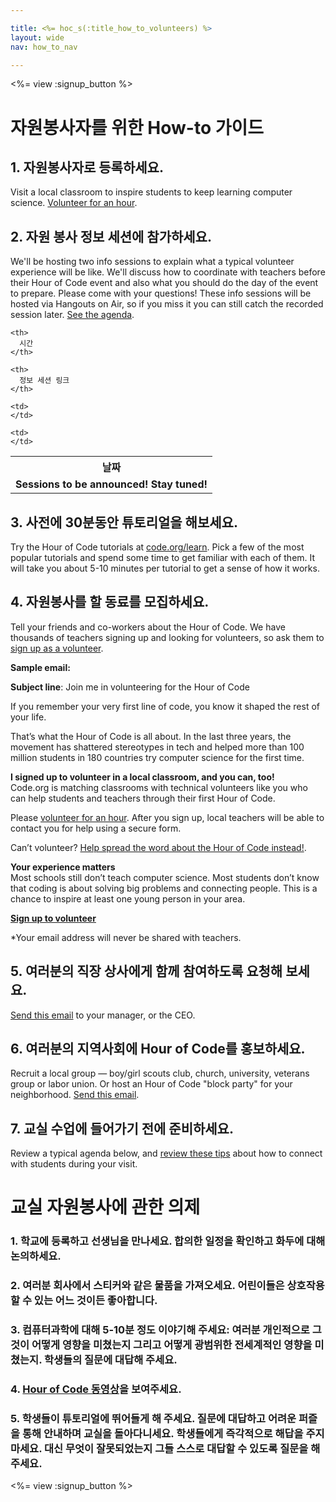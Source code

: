 ```yaml
---

title: <%= hoc_s(:title_how_to_volunteers) %>
layout: wide
nav: how_to_nav

---
```


<%= view :signup_button %>

# 자원봉사자를 위한 How-to 가이드

## 1. 자원봉사자로 등록하세요.

Visit a local classroom to inspire students to keep learning computer science. [Volunteer for an hour](https://code.org/volunteer/engineer).

## 2. 자원 봉사 정보 세션에 참가하세요.

We'll be hosting two info sessions to explain what a typical volunteer experience will be like. We'll discuss how to coordinate with teachers before their Hour of Code event and also what you should do the day of the event to prepare. Please come with your questions! These info sessions will be hosted via Hangouts on Air, so if you miss it you can still catch the recorded session later. [See the agenda](https://docs.google.com/document/d/1y2PjgICSEnYGTD7MT1mvLS6RvA9BJDG4zWheD0ZFIUo/edit?usp=sharing).

<table>
  <tr>
    <th>
      날짜
    </th>
    
    <th>
      시간
    </th>
    
    <th>
      정보 세션 링크
    </th>
  </tr>
  
  <tr>
    <td>
      <strong>Sessions to be announced! Stay tuned!</strong>
    </td>
    
    <td>
    </td>
    
    <td>
    </td>
  </tr>
</table>

## 3. 사전에 30분동안 튜토리얼을 해보세요.

Try the Hour of Code tutorials at [code.org/learn](https://code.org/learn). Pick a few of the most popular tutorials and spend some time to get familiar with each of them. It will take you about 5-10 minutes per tutorial to get a sense of how it works.

## 4. 자원봉사를 할 동료를 모집하세요.

Tell your friends and co-workers about the Hour of Code. We have thousands of teachers signing up and looking for volunteers, so ask them to [sign up as a volunteer](https://code.org/volunteer).

**Sample email:**

**Subject line**: Join me in volunteering for the Hour of Code

If you remember your very first line of code, you know it shaped the rest of your life.

That’s what the Hour of Code is all about. In the last three years, the movement has shattered stereotypes in tech and helped more than 100 million students in 180 countries try computer science for the first time.

**I signed up to volunteer in a local classroom, and you can, too!**   
Code.org is matching classrooms with technical volunteers like you who can help students and teachers through their first Hour of Code.

Please [volunteer for an hour](https://code.org/volunteer/engineer). After you sign up, local teachers will be able to contact you for help using a secure form.

Can’t volunteer? [Help spread the word about the Hour of Code instead!](https://hourofcode.com/promote).

**Your experience matters**  
Most schools still don’t teach computer science. Most students don’t know that coding is about solving big problems and connecting people. This is a chance to inspire at least one young person in your area.

**[Sign up to volunteer](https://code.org/volunteer/engineer)**

*Your email address will never be shared with teachers.

## 5. 여러분의 직장 상사에게 함께 참여하도록 요청해 보세요.

[Send this email](https://hourofcode.com/promote/resources#email) to your manager, or the CEO.

## 6. 여러분의 지역사회에 Hour of Code를 홍보하세요.

Recruit a local group — boy/girl scouts club, church, university, veterans group or labor union. Or host an Hour of Code "block party" for your neighborhood. [Send this email](https://hourofcode.com/promote/resources#email).

## 7. 교실 수업에 들어가기 전에 준비하세요.

Review a typical agenda below, and [review these tips](https://code.org/files/CSTT_Volunteers.pdf) about how to connect with students during your visit.

# 교실 자원봉사에 관한 의제

### 1. 학교에 등록하고 선생님을 만나세요. 합의한 일정을 확인하고 화두에 대해 논의하세요.

### 2. 여러분 회사에서 스티커와 같은 물품을 가져오세요. 어린이들은 상호작용할 수 있는 어느 것이든 좋아합니다.

### 3. 컴퓨터과학에 대해 5-10분 정도 이야기해 주세요: 여러분 개인적으로 그것이 어떻게 영향을 미쳤는지 그리고 어떻게 광범위한 전세계적인 영향을 미쳤는지. 학생들의 질문에 대답해 주세요.

### 4. [Hour of Code 동영상](https://www.youtube.com/watch?v=2DxWIxec6yo)을 보여주세요.

### 5. 학생들이 튜토리얼에 뛰어들게 해 주세요. 질문에 대답하고 어려운 퍼즐을 통해 안내하며 교실을 돌아다니세요. 학생들에게 즉각적으로 해답을 주지 마세요. 대신 무엇이 잘못되었는지 그들 스스로 대답할 수 있도록 질문을 해 주세요.

<%= view :signup_button %>